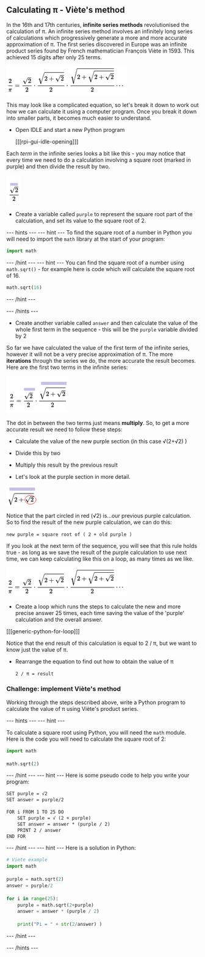 ## Calculating π - Viète's method

In the 16th and 17th centuries, **infinite series methods** revolutionised the calculation of π. An infinite series method involves an infinitely long series of calculations which progressively generate a more and more accurate approximation of π. The first series discovered in Europe was an infinite product series found by French mathematician François Viète in 1593. This achieved 15 digits after only 25 terms.

  ![François Viète product series](images/viete-product-series.png)

This may look like a complicated equation, so let's break it down to work out how we can calculate it using a computer program. Once you break it down into smaller parts, it becomes much easier to understand.

+ Open IDLE and start a new Python program

    [[[rpi-gui-idle-opening]]]

Each *term* in the infinite series looks a bit like this - you may notice that every time we need to do a calculation involving a square root (marked in purple) and then divide the result by two.

![First term in viete](images/first-viete.png)

+ Create a variable called `purple` to represent the square root part of the calculation, and set its value to the square root of 2.

--- hints ---
--- hint ---
To find the square root of a number in Python you will need to import the `math` library at the start of your program:

```python
import math
```
--- /hint ---
--- hint ---
You can find the square root of a number using `math.sqrt()` - for example here is code which will calculate the square root of 16.

```python
math.sqrt(16)
```
--- /hint ---

--- /hints ---

+ Create another variable called `answer` and then calculate the value of the whole first term in the sequence - this will be the `purple` variable divided by 2

So far we have calculated the value of the first term of the infinite series, however it will not be a very precise approximation of π. The more **iterations** through the series we do, the more accurate the result becomes. Here are the first two terms in the infinite series:

![Viete sequence highlighted in purple](images/viete-purple.png)

The dot in between the two terms just means **multiply**. So, to get a more accurate result we need to follow these steps:

- Calculate the value of the new purple section (in this case √(2+√2) )
- Divide this by two
- Multiply this result by the previous result

- Let's look at the purple section in more detail.

![Viete second term](images/viete-new-purple.png)

Notice that the part circled in red (√2) is...our previous purple calculation. So to find the result of the new purple calculation, we can do this:

`new purple = square root of ( 2 + old purple )`

If you look at the next term of the sequence, you will see that this rule holds true - as long as we save the result of the purple calculation to use next time, we can keep calculating like this on a loop, as many times as we like.

![Viete sequence highlighted in purple](images/viete-product-series.png)

+ Create a loop which runs the steps to calculate the new and more precise answer 25 times, each time saving the value of the 'purple' calculation and the overall answer.

[[[generic-python-for-loop]]]

Notice that the end result of this calculation is equal to 2 / π, but we want to know just the value of π.

+ Rearrange the equation to find out how to obtain the value of π

    `2 / π = result`

### Challenge: implement Viète's method

Working through the steps described above, write a Python program to calculate the value of π using Viète's product series.


--- hints ---
--- hint ---

To calculate a square root using Python, you will need the `math` module. Here is the code you will need to calculate the square root of 2:

```Python
import math

math.sqrt(2)
```

--- /hint ---
--- hint ---
Here is some pseudo code to help you write your program:

```
SET purple = √2
SET answer = purple/2

FOR i FROM 1 TO 25 DO
    SET purple = √ (2 + purple)
    SET answer = answer * (purple / 2)
    PRINT 2 / answer
END FOR

```

--- /hint ---
--- hint ---
Here is a solution in Python:

```Python
# Viete example
import math

purple = math.sqrt(2)
answer = purple/2

for i in range(25):
    purple = math.sqrt(2+purple)
    answer = answer * (purple / 2)

    print("Pi = " + str(2/answer) )

```
--- /hint ---

--- /hints ---
